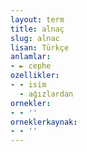 ```yaml
---
layout: term
title: alnaç
slug: alnac
lisan: Türkçe
anlamlar:
- ► cephe
ozellikler:
- - isim
  - ağızlardan
ornekler:
- - ''
orneklerkaynak:
- - ''
---
```

